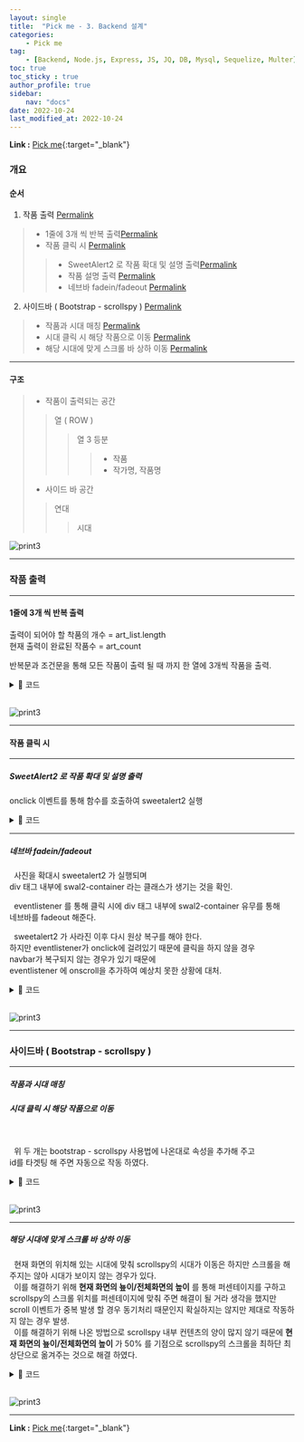 ```yaml
---
layout: single
title:  "Pick me - 3. Backend 설계"
categories: 
    - Pick me
tag: 
    - [Backend, Node.js, Express, JS, JQ, DB, Mysql, Sequelize, Multer]
toc: true
toc_sticky : true
author_profile: true
sidebar:
    nav: "docs"
date: 2022-10-24
last_modified_at: 2022-10-24
---
```


**Link :** [Pick me](http://118.67.130.161:8000/ "Pick me"){:target="_blank"}  

### 개요
#### 순서

1. 작품 출력 <a class="header-link" href="#작품-출력" title="Permalink"><span class="sr-only">Permalink</span><i class="fas fa-link"></i></a>
> - 1줄에 3개 씩 반복 출력<a class="header-link" href="#1줄에-3개-씩-반복-출력" title="Permalink"><span class="sr-only">Permalink</span><i class="fas fa-link"></i></a>
> - 작품 클릭 시 <a class="header-link" href="#작품-클릭-시" title="Permalink"><span class="sr-only">Permalink</span><i class="fas fa-link"></i></a>
>> - SweetAlert2 로 작품 확대 및 설명 출력<a class="header-link" href="#sweetalert2-로-작품-확대-및-설명-출력" title="Permalink"><span class="sr-only">Permalink</span><i class="fas fa-link"></i></a>  
>> - 작품 설명 출력 <a class="header-link" href="#작품-설명-출력" title="Permalink"><span class="sr-only">Permalink</span><i class="fas fa-link"></i></a> 
>> - 네브바 fadein/fadeout <a class="header-link" href="#네브바-fadeinfadeout" title="Permalink"><span class="sr-only">Permalink</span><i class="fas fa-link"></i></a>
2. 사이드바 ( Bootstrap - scrollspy ) <a class="header-link" href="#사이드바--bootstrap---scrollspy-" title="Permalink"><span class="sr-only">Permalink</span><i class="fas fa-link"></i></a>
> - 작품과 시대 매칭 <a class="header-link" href="#작품과-시대-매칭" title="Permalink"><span class="sr-only">Permalink</span><i class="fas fa-link"></i></a>
> - 시대 클릭 시 해당 작품으로 이동 <a class="header-link" href="#시대-클릭 시-해당-작품으로-이동" title="Permalink"><span class="sr-only">Permalink</span><i class="fas fa-link"></i></a>
> - 해당 시대에 맞게 스크롤 바 상하 이동 <a class="header-link" href="#해당-시대에-맞게-스크롤-바-상하-이동" title="Permalink"><span class="sr-only">Permalink</span><i class="fas fa-link"></i></a>

---

#### 구조
> - 작품이 출력되는 공간  
>> 열 ( ROW )  
>>> 열 3 등분  
>>>> - 작품  
>>>> - 작가명, 작품명
>
> - 사이드 바 공간  
>> 연대  
>>> 시대  

![print3](/videos/frame.gif)

---

### 작품 출력


---

#### 1줄에 3개 씩 반복 출력

출력이 되어야 할 착품의 개수 = art_list.length  
현재 출력이 완료된 작품수 = art_count

반복문과 조건문을 통해 모든 작품이 출력 될 때 까지
한 열에 3개씩 작품을 출력.


<details markdown="1">
  <summary>📝 코드</summary>

``` js
<% while (art_count <= art_list.length) { %>

    # 작품 3개를 담을 row <div> 생성

    <% for(var three=0; three<3; three++, art_count++) { %>
        <% if(art_count >= art_list.length) { %>
            <% break; %>
        <% } %>

        # row 1/3 크기의 <div> 생성  
            # 작품 <div> 와 작가, 작가명 <div>  

    <% } %>
<% } %>
```
</details>

<br>

![print3](/videos/div3.gif)

---

#### 작품 클릭 시

---

##### SweetAlert2 로 작품 확대 및 설명 출력

onclick 이벤트를 통해 함수를 호출하여 sweetalert2 실행

<details markdown="1">
  <summary>📝 코드</summary>

``` js
function sweet_alert(get_pic_src) {
    desc_title = decodeURI(get_pic_src.src.split('/').reverse()[0]).split('.')[0];
    art_title = desc_title.replace(/_/g, " ").replace(/-/g, " - ");

    Swal.fire({
        imageUrl: get_pic_src.src,
        html: "<b>" + art_title + "</b>" + "<br><br>" + art_desc[desc_title]
    })
}
```

</details>

---

##### 네브바 fadein/fadeout  

&nbsp; 사진을 확대시 sweetalert2 가 실행되며  
div 태그 내부에 swal2-container 라는 클래스가 생기는 것을 확인.  

&nbsp; eventlistener 를 통해 클릭 시에 div 태그 내부에 swal2-container 유무를 통해  
네브바를 fadeout 해준다.

&nbsp; sweetalert2 가 사라진 이후 다시 원상 복구를 해야 한다.  
하지만 eventlistener가 onclick에 걸려있기 때문에 클릭을 하지 않을 경우   
navbar가 복구되지 않는 경우가 있기 때문에  
eventlistener 에 onscroll을 추가하여 예상치 못한 상황에 대처.

<details markdown="1">
  <summary>📝 코드</summary>

``` js
document.addEventListener('click', nav_fade);
document.addEventListener('scroll', nav_fade);

function nav_fade(){
    if($("div").hasClass("swal2-container")){
        $("#navbar").fadeOut(500);
    }else{
        $("#navbar").fadeIn(500);
    }
}
```
</details>

<br/>

![print3](/videos/sweetalert2.gif)

---

### 사이드바 ( Bootstrap - scrollspy )

---

##### 작품과 시대 매칭
##### 시대 클릭 시 해당 작품으로 이동

<br/>

&nbsp; 위 두 개는 bootstrap - scrollspy 사용법에 나온대로 속성을 추가해 주고  
id를 타겟팅 해 주면 자동으로 작동 하였다.

<details markdown="1">
  <summary>📝 코드</summary>

``` js
// 작품이 출력되는 div 
// scrollspy 의 타겟으로 설정
<div class="col-8 col-lg-10" id="img_container" data-bs-spy="scroll" data-bs-target="#navbar-example3" data-bs-offset="0" tabindex="0">

----------------------------------------

// scrolspy 출력 부분
<div class="col-4 col-lg-2" id="scrollspy_container" >

// scrollspy 부분의 설정된 타겟을 id에 입력
    <nav id="navbar-example3" class="navbar navbar-light bg-light flex-column align-items-stretch p-3">
        <nav class="nav nav-pills flex-column">


            // 연대 출력 하는 반복문 ( 고대, 중세, 근세, ... )
            // id를 통해 해당 연대과 매칭
            <%for(var i=0; i< artbox_data[0].length; i++) { %>
                <% var first_id="#" + artbox_data[0][i] %>
                <a class="nav-link a_tag" href= <%= first_id %> > <%= artbox_data[0][i] %> </a>
                <nav class="nav nav-pills flex-column">
                    <% var big_title = artbox_data[1][i]%>

                    // 시대 출력하는 반복문 ( 르네상스, 바로크, ... )
                    // id를 통해 해당 시대와 매칭
                    <%for(var mini_title in big_title) { %>
                        <% var second_id="#" + mini_title %>
                        <a class="nav-link ms-3 my-1 a_tag" href= <%=  second_id %> > <%= mini_title %> </a>
                    <% } %>
                </nav>
            <% } %>
        </nav>
    </nav>
</div>
```
</details>

<br/>

![print3](/videos/scrollspy1.gif)

---

##### 해당 시대에 맞게 스크롤 바 상하 이동

&nbsp; 현재 화면의 위치해 있는 시대에 맞춰 scrollspy의 시대가 이동은 하지만 스크롤을 해주지는 않아 시대가 보이지 않는 경우가 있다.  
&nbsp; 이를 해결하기 위해 **현재 화면의 눂이/전체화면의 높이** 를 통해 퍼센테이지를 구하고 scrollspy의 스크롤 위치를 퍼센테이지에 맞춰 주면 해결이 될 거라 생각을 했지만 scroll 이벤트가 중복 발생 할 경우 동기처리 때문인지 확실하지는 않지만 제대로 작동하지 않는 경우 발생.  
&nbsp; 이를 해결하기 위해 나온 방법으로 scrollspy 내부 컨텐츠의 양이 많지 않기 때문에 **현재 화면의 눂이/전체화면의 높이** 가 50% 를 기점으로 scrollspy의 스크롤을 최하단 최상단으로 옮겨주는 것으로 해결 하였다.

<details markdown="1">
  <summary>📝 코드</summary>

``` js
window.addEventListener("scroll", (event) => {
    var current_height = this.scrollY;
    var total_height = $("html").height();
    var current_height_percent = scrollY/total_height;

    if (current_height_percent < 0.5)
    {
        check_scrollbar = 0;
    }else{
        check_scrollbar = 1;
    }

    if (check_scrollbar != save_result){
        setTimeout(function() {
            if (check_scrollbar == 0){
                $("#navbar-example3").scrollTop(0);
                save_result = 0;
            }else{
                $("#navbar-example3").scrollTop(1000);
                save_result = 1;
            }
        }, 700);
    }
});
```
</details>

<br/>

![print3](/videos/scrollspy2.gif)

---

**Link :** [Pick me](http://118.67.130.161:8000/ "Pick me"){:target="_blank"}  